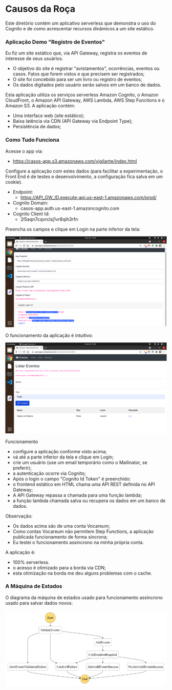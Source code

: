 # Causos da Roça

Este diretório contém um aplicativo serverless que demonstra o uso do Cognito e de como acrescentar recursos dinâmicos a um site estático.

### Aplicação Demo "Registro de Eventos"

Eu fiz um site estático que, via API Gateway, registra os eventos de interesse de seus usuários.
- O objetivo do site é registrar "avistamentos", ocorrências, eventos ou casos. Fatos que forem vistos e que precisem ser registrados;
- O site foi concebido para ser um livro ou registro de eventos;
- Os dados digitados pelo usuário serão salvos em um banco de dados.

Esta aplicação utiliza os serviços serverless Amazon Cognito, o Amazon CloudFront, o Amazon API Gateway, AWS Lambda, AWS Step Functions e o Amazon S3. A aplicação contém:

- Uma interface web (site estático);
- Baixa latência via CDN (API Gateway via Endpoint Type);
- Persistência de dados;

### Como Tudo Funciona

Acesse o app via:
- https://casos-app.s3.amazonaws.com/vigilante/index.html

Configure a aplicação com estes dados (para facilitar a experimentação, o Front End é de
testes e desenvolvimento, a configuração fica salva em um cookie).

- Endpoint:
  - https://API_GW_ID.execute-api.us-east-1.amazonaws.com/prod/
- Cognito Domain:
  - casos-app.auth.us-east-1.amazoncognito.com
- Cognito Client Id:
  - 2l5aqn7cqvrclsj1vr8qih3rfn

Preencha os campos e clique em Login na parte inferior da tela:

![](Screenshots/Home.png)

O funcionamento da aplicação é intuitivo:

![](Screenshots/Lista.png)

Funcionamento
- configure a aplicação conforme visto acima;
- vá até a parte inferior da tela e clique em Login;
- crie um usuário (use um email temporário como o Mailinator, se preferir);
- a autenticação ocorre via Cognito;
- Após o login o campo "Cognito Id Token" é preenchido:
- o frontend estático em HTML chama uma API REST definida no API Gateway;
- A API Gateway repassa a chamada para uma função lambda;
- a função lambda chamada salva ou recupera os dados em um banco de dados.

Observação:
- Os dados acima são de uma conta Vocareum;
- Como contas Vocareum não permitem Step Functions, a aplicação publicada funcionamento de forma síncrona;
- Eu testei o funcionamento assíncrono na minha própria conta.

A aplicação é:
- 100% serverless.
- o acesso é otimizado para a borda via CDN;
- esta otimização na borda me deu alguns problemas com o cache.

### A Máquina de Estados

O diagrama da máquina de estados usado para funcionamento assíncrono usado para salvar dados novos:

![](Screenshots/stepfunctions_graph.png)